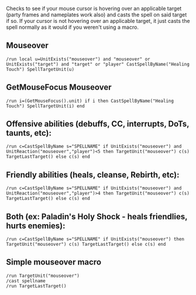 Checks to see if your mouse cursor is hovering over an applicable target (party frames and nameplates work also) and casts the spell on said target if so. If your cursor is not hovering over an applicable target, it just casts the spell normally as it would if you weren't using a macro.

## Mouseover
```
/run local u=UnitExists("mouseover") and "mouseover" or UnitExists("target") and "target" or "player" CastSpellByName("Healing Touch") SpellTargetUnit(u)
```


## GetMouseFocus Mouseover
```
/run i=(GetMouseFocus().unit) if i then CastSpellByName("Healing Touch") SpellTargetUnit(i) end
```


## Offensive abilities (debuffs, CC, interrupts, DoTs, taunts, etc):
```
/run c=CastSpellByName s="SPELLNAME" if UnitExists("mouseover") and UnitReaction("mouseover","player")<5 then TargetUnit("mouseover") c(s) TargetLastTarget() else c(s) end
```
 

## Friendly abilities (heals, cleanse, Rebirth, etc):
```
/run c=CastSpellByName s="SPELLNAME" if UnitExists("mouseover") and UnitReaction("mouseover","player")>4 then TargetUnit("mouseover") c(s) TargetLastTarget() else c(s) end
```
 

## Both (ex: Paladin's Holy Shock - heals friendlies, hurts enemies):
```
/run c=CastSpellByName s="SPELLNAME" if UnitExists("mouseover") then TargetUnit("mouseover") c(s) TargetLastTarget() else c(s) end
```

## Simple mouseover macro
```
/run TargetUnit("mouseover")
/cast spellname
/run TargetLastTarget()
``` 